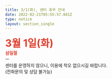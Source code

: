 ```yaml
---
title: 3/1(화), 센터 휴무 안내
date: 2022-02-21T05:55:57.841Z
type: notice
layout: section_single
---
```

<p><span style="font-size: 24pt;"><strong><span style="color: #e03e2d;">3월 1일(화)</span></strong></span><br /><strong><span style="color: #e03e2d;">삼일절</span></strong><br />ㅡ<br />센터를 운영하지 않으니, 이용에 착오 없으시길 바랍니다.<br />(전화문의 및 상담 불가능)</p>
<p>&nbsp;</p>